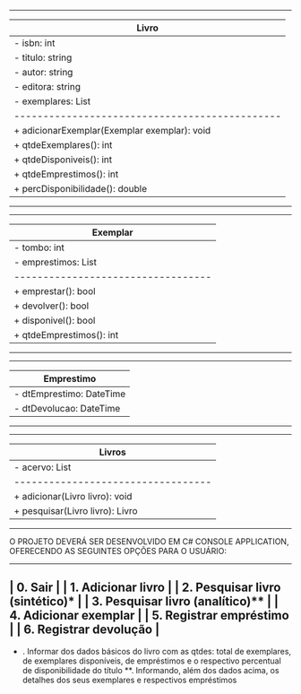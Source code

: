 ﻿------------------------------------------------
| Livro                                        | 
|----------------------------------------------|
| - isbn: int                                  |
| - titulo: string                             |
| - autor: string                              |
| - editora: string                            |
| - exemplares: List<Exemplar>                 |
|----------------------------------------------|
| + adicionarExemplar(Exemplar exemplar): void |
| + qtdeExemplares(): int                      |
| + qtdeDisponiveis(): int                     |
| + qtdeEmprestimos(): int                     |
| + percDisponibilidade(): double              |
------------------------------------------------

------------------------------------
| Exemplar                         | 
|----------------------------------|
| - tombo: int                     |
| - emprestimos: List<Emprestimo>  |
|----------------------------------|
| + emprestar(): bool              |
| + devolver(): bool               |
| + disponivel(): bool             |
| + qtdeEmprestimos(): int         |
------------------------------------

------------------------------
| Emprestimo                 |
|----------------------------|
| - dtEmprestimo: DateTime   |
| - dtDevolucao: DateTime    |
------------------------------


------------------------------------
| Livros                           |
|----------------------------------|
| - acervo: List<Livro>            |
|----------------------------------|
| + adicionar(Livro livro): void   |
| + pesquisar(Livro livro): Livro  |
------------------------------------

O PROJETO DEVERÁ SER DESENVOLVIDO EM C# CONSOLE APPLICATION, OFERECENDO AS SEGUINTES OPÇÕES PARA O USUÁRIO:

--------------------------------------
| 0. Sair                            |
| 1. Adicionar livro                 |
| 2. Pesquisar livro (sintético)*    |
| 3. Pesquisar livro (analítico)**   |
| 4. Adicionar exemplar              |
| 5. Registrar empréstimo            |
| 6. Registrar devolução             |
--------------------------------------
* . Informar dos dados básicos do livro com as qtdes: 
    total de exemplares, de exemplares disponíveis, 
    de empréstimos e o respectivo percentual de 
    disponibilidade do título
**. Informando, além dos dados acima, os detalhes dos 
    seus exemplares e respectivos empréstimos
